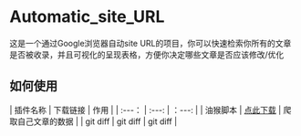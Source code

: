 # Automatic_site_URL

这是一个通过Google浏览器自动site URL的项目，你可以快速检索你所有的文章是否被收录，并且可视化的呈现表格，方便你决定哪些文章是否应该修改/优化

## 如何使用
| 插件名称 | 下载链接 | 作用 |
| :---：         |     :---:      |          ：---: |
| 油猴脚本   | [点此下载](https://chromewebstore.google.com/detail/%E7%AF%A1%E6%94%B9%E7%8C%B4/dhdgffkkebhmkfjojejmpbldmpobfkfo?hl=zh)     | 爬取自己文章的数据    |
| git diff     | git diff       | git diff      |
